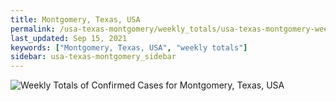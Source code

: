 ```yaml
---
title: Montgomery, Texas, USA
permalink: /usa-texas-montgomery/weekly_totals/usa-texas-montgomery-weekly_totals.html
last_updated: Sep 15, 2021
keywords: ["Montgomery, Texas, USA", "weekly totals"]
sidebar: usa-texas-montgomery_sidebar
---
```


![Weekly Totals of Confirmed Cases for Montgomery, Texas, USA](/covid_tracker/images/graphs/usa-texas-montgomery-weekly_totals_graph.png)
